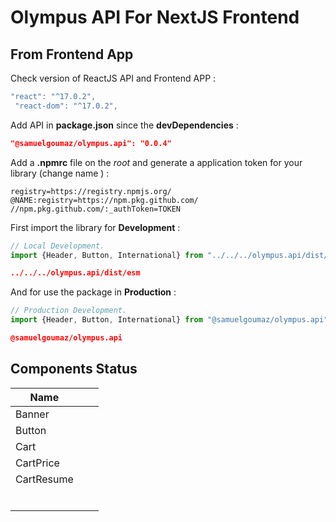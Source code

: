 # Olympus API For NextJS Frontend

## From Frontend App

Check version of ReactJS API and Frontend APP :

```jsx
"react": "^17.0.2",
 "react-dom": "^17.0.2",
```

Add API in **package.json** since the **devDependencies** :

```json
"@samuelgoumaz/olympus.api": "0.0.4"
```

Add a **.npmrc** file on the *root* and generate a application token for your library (change name ) :

```
registry=https://registry.npmjs.org/
@NAME:registry=https://npm.pkg.github.com/
//npm.pkg.github.com/:_authToken=TOKEN
```

First import the library for **Development** :

```jsx
// Local Development.
import {Header, Button, International} from "../../../olympus.api/dist/esm"
```

```json
../../../olympus.api/dist/esm
```

And for use the package in **Production** :

```jsx
// Production Development.
import {Header, Button, International} from "@samuelgoumaz/olympus.api"
```

```json
@samuelgoumaz/olympus.api
```



## Components Status

| Name       |     |     |
| ---------- | --- | --- |
| Banner     |     |     |
| Button     |     |     |
| Cart       |     |     |
| CartPrice  |     |     |
| CartResume |     |     |
|            |     |     |
|            |     |     |
|            |     |     |
|            |     |     |
|            |     |     |
|            |     |     |
